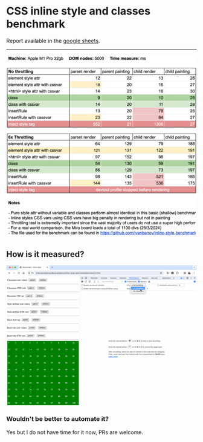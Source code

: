 # CSS inline style and classes benchmark

Report available in the [google sheets](https://docs.google.com/spreadsheets/d/1timtjAhMfQ8aOYN14xjsfQreIpzne470-i48L2yin7o/edit#gid=0).

-----

![](./report.png)

## How is it measured?

![](./profiling.gif)

### Wouldn't be better to automate it?

Yes but I do not have time for it now, PRs are welcome.
